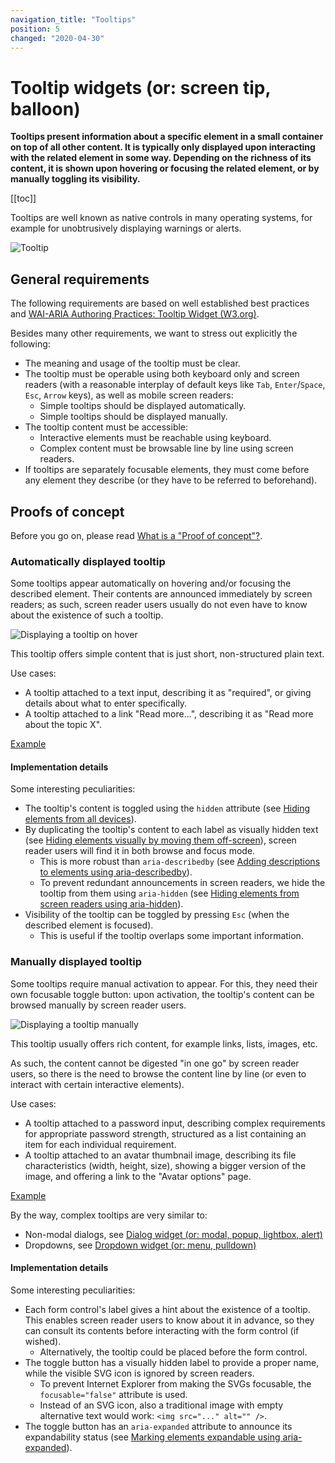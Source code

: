 ```yaml
---
navigation_title: "Tooltips"
position: 5
changed: "2020-04-30"
---
```


# Tooltip widgets (or: screen tip, balloon)

**Tooltips present information about a specific element in a small container on top of all other content. It is typically only displayed upon interacting with the related element in some way. Depending on the richness of its content, it is shown upon hovering or focusing the related element, or by manually toggling its visibility.**

[[toc]]

Tooltips are well known as native controls in many operating systems, for example for unobtrusively displaying warnings or alerts.

![Tooltip](_media/tooltip.png)

## General requirements

The following requirements are based on well established best practices and [WAI-ARIA Authoring Practices: Tooltip Widget (W3.org)](https://www.w3.org/TR/wai-aria-practices/#tooltip).

Besides many other requirements, we want to stress out explicitly the following:

- The meaning and usage of the tooltip must be clear.
- The tooltip must be operable using both keyboard only and screen readers (with a reasonable interplay of default keys like `Tab`, `Enter`/`Space`, `Esc`, `Arrow` keys), as well as mobile screen readers:
    - Simple tooltips should be displayed automatically.
    - Simple tooltips should be displayed manually.
- The tooltip content must be accessible:
    - Interactive elements must be reachable using keyboard.
    - Complex content must be browsable line by line using screen readers.
- If tooltips are separately focusable elements, they must come before any element they describe (or they have to be referred to beforehand).

## Proofs of concept

Before you go on, please read [What is a "Proof of concept"?](/examples/widgets/proof-of-concept).

### Automatically displayed tooltip

Some tooltips appear automatically on hovering and/or focusing the described element. Their contents are announced immediately by screen readers; as such, screen reader users usually do not even have to know about the existence of such a tooltip.

![Displaying a tooltip on hover](_media/displaying-a-tooltip-on-hover.png)

This tooltip offers simple content that is just short, non-structured plain text.

Use cases:

- A tooltip attached to a text input, describing it as "required", or giving details about what to enter specifically.
- A tooltip attached to a link "Read more...", describing it as "Read more about the topic X".

[Example](_examples/automatically-displayed-tooltip)

#### Implementation details

Some interesting peculiarities:

- The tooltip's content is toggled using the `hidden` attribute (see [Hiding elements from all devices](/examples/hiding-elements/from-all-devices)).
- By duplicating the tooltip's content to each label as visually hidden text (see [Hiding elements visually by moving them off-screen](/examples/hiding-elements/visually)), screen reader users will find it in both browse and focus mode.
    - This is more robust than `aria-describedby` (see [Adding descriptions to elements using aria-describedby](/examples/sensible-aria-usage/describedby)).
    - To prevent redundant announcements in screen readers, we hide the tooltip from them using `aria-hidden` (see [Hiding elements from screen readers using aria-hidden](/examples/hiding-elements/from-screen-readers)).
- Visibility of the tooltip can be toggled by pressing `Esc` (when the described element is focused).
    - This is useful if the tooltip overlaps some important information.

### Manually displayed tooltip

Some tooltips require manual activation to appear. For this, they need their own focusable toggle button: upon activation, the tooltip's content can be browsed manually by screen reader users.

![Displaying a tooltip manually](_media/displaying-a-tooltip-manually.png)

This tooltip usually offers rich content, for example links, lists, images, etc.

As such, the content cannot be digested "in one go" by screen reader users, so there is the need to browse the content line by line (or even to interact with certain interactive elements).

Use cases:

- A tooltip attached to a password input, describing complex requirements for appropriate password strength, structured as a list containing an item for each individual requirement.
- A tooltip attached to an avatar thumbnail image, describing its file characteristics (width, height, size), showing a bigger version of the image, and offering a link to the "Avatar options" page.

[Example](_examples/manually-displayed-tooltip)

By the way, complex tooltips are very similar to:

- Non-modal dialogs, see [Dialog widget (or: modal, popup, lightbox, alert)](/examples/widgets/dialog)
- Dropdowns, see [Dropdown widget (or: menu, pulldown)](/examples/widgets/dropdown)

#### Implementation details

Some interesting peculiarities:

- Each form control's label gives a hint about the existence of a tooltip. This enables screen reader users to know about it in advance, so they can consult its contents before interacting with the form control (if wished).
    - Alternatively, the tooltip could be placed before the form control.
- The toggle button has a visually hidden label to provide a proper name, while the visible SVG icon is ignored by screen readers.
    - To prevent Internet Explorer from making the SVGs focusable, the `focusable="false"` attribute is used.
    - Instead of an SVG icon, also a traditional image with empty alternative text would work: `<img src="..." alt="" />`.
- The toggle button has an `aria-expanded` attribute to announce its expandability status (see [Marking elements expandable using aria-expanded](/examples/sensible-aria-usage/expanded)).
